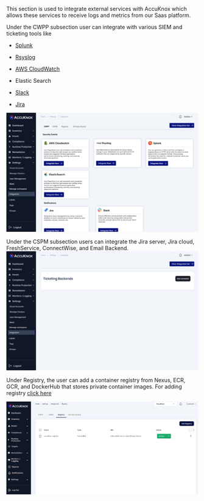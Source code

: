 This section is used to integrate external services with AccuKnox which allows these services to receive logs and metrics from our Saas platform. 

Under the CWPP subsection user can integrate with various SIEM and ticketing tools like

   + [Splunk](././integrations/splunk.md)

   + [Rsyslog](/integrations/rsyslog.md)

   + [AWS CloudWatch](/integrations/aws-cloudwatch.md)

   + Elastic Search

   + [Slack](/integrations/slack.md)

   + [Jira](/integrations/jira-cloud-cwpp.md)
   
   ![](/saas/images/integration-1.jpg)


Under the CSPM subsection users can integrate the Jira server, Jira cloud, FreshService, ConnectWise, and Email Backend. 
![](/saas/images/integration-2.jpg)

Under Registry, the user can add a container registry from Nexus, ECR, GCR, and DockerHub that stores private container images. For adding registry [click here](/saas/registry-scan)

![](/saas/images/integration-3.png)